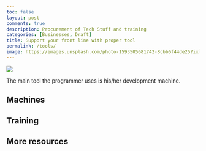 ```yaml
---
toc: false
layout: post
comments: true
description: Procurement of Tech Stuff and training
categories: [Businesses, Draft]
title: Support your front line with proper tool
permalink: /tools/
image: https://images.unsplash.com/photo-1593505681742-8cbb6f44de25?ixlib=rb-1.2.1&ixid=eyJhcHBfaWQiOjEyMDd9&auto=format&fit=crop&w=2689&q=80
---
```

![](https://images.unsplash.com/photo-1593505681742-8cbb6f44de25?ixlib=rb-1.2.1&ixid=eyJhcHBfaWQiOjEyMDd9&auto=format&fit=crop&w=2689&q=80)


The main tool the programmer uses is his/her development machine.

## Machines

## Training

## More resources